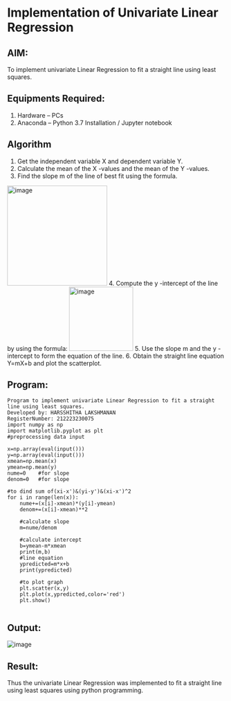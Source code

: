 # Implementation of Univariate Linear Regression
## AIM:
To implement univariate Linear Regression to fit a straight line using least squares.

## Equipments Required:
1. Hardware – PCs
2. Anaconda – Python 3.7 Installation / Jupyter notebook

## Algorithm
1. Get the independent variable X and dependent variable Y.
2. Calculate the mean of the X -values and the mean of the Y -values.
3. Find the slope m of the line of best fit using the formula. 
<img width="231" alt="image" src="https://user-images.githubusercontent.com/93026020/192078527-b3b5ee3e-992f-46c4-865b-3b7ce4ac54ad.png">
4. Compute the y -intercept of the line by using the formula:
<img width="148" alt="image" src="https://user-images.githubusercontent.com/93026020/192078545-79d70b90-7e9d-4b85-9f8b-9d7548a4c5a4.png">
5. Use the slope m and the y -intercept to form the equation of the line.
6. Obtain the straight line equation Y=mX+b and plot the scatterplot.

## Program:
```
Program to implement univariate Linear Regression to fit a straight line using least squares.
Developed by: HARSSHITHA LAKSHMANAN
RegisterNumber: 212223230075
import numpy as np
import matplotlib.pyplot as plt
#preprocessing data input

x=np.array(eval(input()))
y=np.array(eval(input()))
xmean=np.mean(x)
ymean=np.mean(y)
nume=0    #for slope
denom=0   #for slope

#to dind sum of(xi-x')&(yi-y')&(xi-x')^2
for i in range(len(x)):
    nume+=(x[i]-xmean)*(y[i]-ymean)
    denom+=(x[i]-xmean)**2

    #calculate slope
    m=nume/denom

    #calculate intercept
    b=ymean-m*xmean
    print(m,b)
    #line equation
    ypredicted=m*x+b
    print(ypredicted)

    #to plot graph
    plt.scatter(x,y)
    plt.plot(x,ypredicted,color='red')
    plt.show()


```

## Output:
![image](https://github.com/harshulaxman/Find-the-best-fit-line-using-Least-Squares-Method/assets/145686689/df73a649-b987-4c0f-8d21-52b315cacddb)




## Result:
Thus the univariate Linear Regression was implemented to fit a straight line using least squares using python programming.
